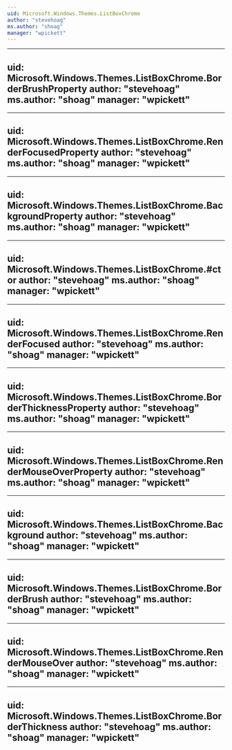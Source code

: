 ```yaml
---
uid: Microsoft.Windows.Themes.ListBoxChrome
author: "stevehoag"
ms.author: "shoag"
manager: "wpickett"
---
```


---
uid: Microsoft.Windows.Themes.ListBoxChrome.BorderBrushProperty
author: "stevehoag"
ms.author: "shoag"
manager: "wpickett"
---

---
uid: Microsoft.Windows.Themes.ListBoxChrome.RenderFocusedProperty
author: "stevehoag"
ms.author: "shoag"
manager: "wpickett"
---

---
uid: Microsoft.Windows.Themes.ListBoxChrome.BackgroundProperty
author: "stevehoag"
ms.author: "shoag"
manager: "wpickett"
---

---
uid: Microsoft.Windows.Themes.ListBoxChrome.#ctor
author: "stevehoag"
ms.author: "shoag"
manager: "wpickett"
---

---
uid: Microsoft.Windows.Themes.ListBoxChrome.RenderFocused
author: "stevehoag"
ms.author: "shoag"
manager: "wpickett"
---

---
uid: Microsoft.Windows.Themes.ListBoxChrome.BorderThicknessProperty
author: "stevehoag"
ms.author: "shoag"
manager: "wpickett"
---

---
uid: Microsoft.Windows.Themes.ListBoxChrome.RenderMouseOverProperty
author: "stevehoag"
ms.author: "shoag"
manager: "wpickett"
---

---
uid: Microsoft.Windows.Themes.ListBoxChrome.Background
author: "stevehoag"
ms.author: "shoag"
manager: "wpickett"
---

---
uid: Microsoft.Windows.Themes.ListBoxChrome.BorderBrush
author: "stevehoag"
ms.author: "shoag"
manager: "wpickett"
---

---
uid: Microsoft.Windows.Themes.ListBoxChrome.RenderMouseOver
author: "stevehoag"
ms.author: "shoag"
manager: "wpickett"
---

---
uid: Microsoft.Windows.Themes.ListBoxChrome.BorderThickness
author: "stevehoag"
ms.author: "shoag"
manager: "wpickett"
---

